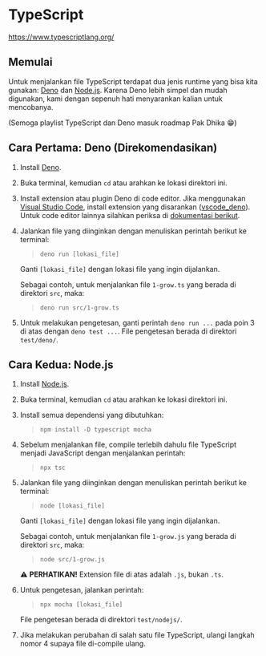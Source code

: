# TypeScript

https://www.typescriptlang.org/

## Memulai

Untuk menjalankan file TypeScript terdapat dua jenis runtime yang bisa kita
gunakan: [Deno](https://deno.com/) dan [Node.js](https://nodejs.org/). Karena
Deno lebih simpel dan mudah digunakan, kami dengan sepenuh hati menyarankan
kalian untuk mencobanya.

(Semoga playlist TypeScript dan Deno masuk roadmap Pak Dhika 😁)

## Cara Pertama: Deno (Direkomendasikan)

1. Install
   [Deno](https://docs.deno.com/runtime/manual/getting_started/installation).
2. Buka terminal, kemudian `cd` atau arahkan ke lokasi direktori ini.
3. Install extension atau plugin Deno di code editor. Jika menggunakan
   [Visual Studio Code](https://code.visualstudio.com/), install extension yang
   disarankan
   ([vscode_deno](https://marketplace.visualstudio.com/items?itemName=denoland.vscode-deno)).
   Untuk code editor lainnya silahkan periksa di
   [dokumentasi berikut](https://docs.deno.com/runtime/manual/getting_started/setup_your_environment).
4. Jalankan file yang diinginkan dengan menuliskan perintah berikut ke terminal:
   > `deno run [lokasi_file]`

   Ganti `[lokasi_file]` dengan lokasi file yang ingin dijalankan.

   Sebagai contoh, untuk menjalankan file `1-grow.ts` yang berada di direktori
   `src`, maka:
   > `deno run src/1-grow.ts`

5. Untuk melakukan pengetesan, ganti perintah `deno run ...` pada poin 3 di atas
   dengan `deno test ...`. File pengetesan berada di direktori `test/deno/`.

## Cara Kedua: Node.js

1. Install [Node.js](https://nodejs.org/en/download).
2. Buka terminal, kemudian `cd` atau arahkan ke lokasi direktori ini.
3. Install semua dependensi yang dibutuhkan:
   > `npm install -D typescript mocha`
4. Sebelum menjalankan file, compile terlebih dahulu file TypeScript menjadi
   JavaScript dengan menjalankan perintah:
   > `npx tsc`
5. Jalankan file yang diinginkan dengan menuliskan perintah berikut ke terminal:
   > `node [lokasi_file]`

   Ganti `[lokasi_file]` dengan lokasi file yang ingin dijalankan.

   Sebagai contoh, untuk menjalankan file `1-grow.js` yang berada di direktori
   `src`, maka:
   > `node src/1-grow.js`

   ⚠️ **PERHATIKAN!** Extension file di atas adalah `.js`, bukan `.ts`.
6. Untuk pengetesan, jalankan perintah:
   > `npx mocha [lokasi_file]`

   File pengetesan berada di direktori `test/nodejs/`.
7. Jika melakukan perubahan di salah satu file TypeScript, ulangi langkah nomor
   4 supaya file di-compile ulang.
